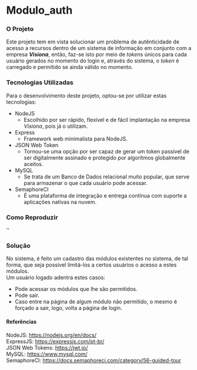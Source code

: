 # Modulo_auth

### O Projeto

Este projeto tem em vista solucionar um problema de autênticidade de acesso a
recursos dentro de um sistema de informação em conjunto com a empresa ***Visiona***, então, faz-se isto por meio de *token*s únicos para
cada usuário gerados no momento do login e, através do sistema, o *token* é carregado e
permitido se ainda válido no momento.

### Tecnologias Utilizadas

Para o desenvolvimento deste projeto, optou-se por utilizar estas tecnologias:

* NodeJS
   - Escolhido por ser rápido, flexível e de fácil implantação na empresa *Visiona*, pois já o utilizam.
* Express
   - Framework web minimalista para NodeJS.
* JSON Web Token
   - Tornou-se uma opção por ser capaz de gerar um token passível de ser digitalmente assinado e protegido por algorítmos globalmente aceitos.
* MySQL
   - Se trata de um Banco de Dados relacional muito popular, que serve para armazenar o que cada usuário pode acessar.
* SemaphoreCI
   - É uma plataforma de integração e entrega contínua com suporte a aplicações nativas na nuvem.

### Como Reproduzir
''
### Solução
No sistema, é feito um cadastro das módulos existentes no sistema, de tal forma, que seja possível limitá-los a certos usuários o acesso a estes módulos.   
Um usuário logado adentra estes casos:
 * Pode acessar os módulos que lhe são permitidos.
 * Pode sair.
 * Caso entre na página de algum módulo não permitido, o mesmo é forçado a sair, logo, volta a página de login.

#### Referências

NodeJS: https://nodejs.org/en/docs/   
ExpressJS: https://expressjs.com/pt-br/   
JSON Web Tokens: https://jwt.io/   
MySQL: https://www.mysql.com/   
SemaphoreCI: https://docs.semaphoreci.com/category/56-guided-tour

